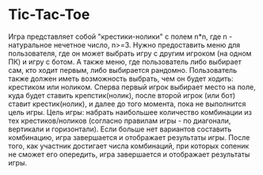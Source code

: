 # Tic-Tac-Toe

Игра представляет собой "крестики-нолики" с полем n*n, где n - натуральное нечетное число, n>=3.
Нужно предоставить меню для пользователя, где он может выбрать игру с другим игроком (на одном ПК) и игру с ботом.
А также меню, где пользователь либо выбирает сам, кто ходит первым, либо выбирается рандомно.
Пользователь также должен  иметь возможность выбрать, чем он будет ходить: крестиком или ноликом.
Сперва первый игрок выбирает место на поле, куда будет ставить крепстик(нолик), после второй игрок (или бот) ставит крестик(нолик), и далее до того
момента, пока не выполнится цель игры.
Цель игры: набрать наибольшее количество комбинации из тех крестиков/ноликов (согласно правилам игры - по диагонали, вертикали и горизонтали).
Если больше нет вариантов составить комбинацию, игра завершается и отображает результаты игры.
После того, как участник достигает числа комбинаций, при которых сопеник не сможет его опередить, игра завершается и отображает результаты игры.
